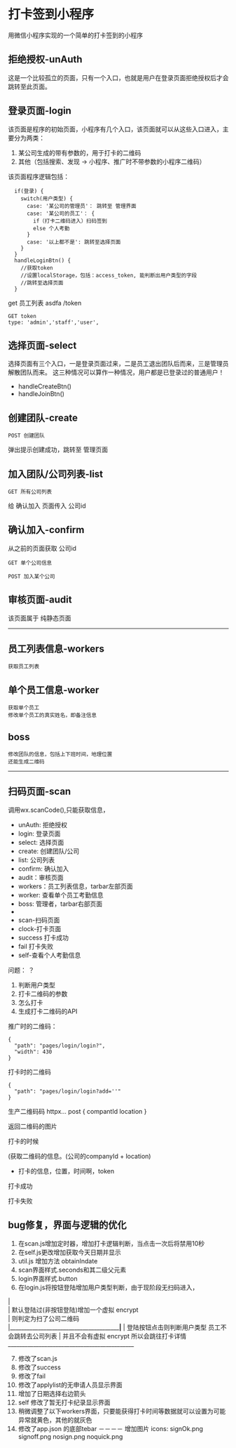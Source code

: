 
# 打卡签到小程序

用微信小程序实现的一个简单的打卡签到的小程序

## 拒绝授权-unAuth

这是一个比较孤立的页面，只有一个入口，也就是用户在登录页面拒绝授权后才会跳转至此页面。

## 登录页面-login

该页面是程序的初始页面，小程序有几个入口，该页面就可以从这些入口进入，主要分为两类：

1. 某公司生成的带有参数的，用于打卡的二维码
2. 其他（包括搜索、发现 -> 小程序、推广时不带参数的小程序二维码）

该页面程序逻辑包括：

```
  if(登录) {
    switch(用户类型) {
      case: '某公司的管理员'： 跳转至 管理界面
      case: '某公司的员工'： {
        if（打卡二维码进入）扫码签到
        else 个人考勤
      }
      case: '以上都不是': 跳转至选择页面
    }
  }
  handleLoginBtn() {
    //获取token
    //设置localStorage，包括：access_token, 能判断出用户类型的字段
    //跳转至选择页面
  }
```

get 员工列表  asdfa /token
```
GET token 
type: 'admin','staff','user',

```
## 选择页面-select

选择页面有三个入口，一是登录页面过来，二是员工退出团队后而来，三是管理员解散团队而来。
这三种情况可以算作一种情况，用户都是已登录过的普通用户！

- handleCreateBtn()
- handleJoinBtn()

## 创建团队-create

```
POST 创建团队
```

弹出提示创建成功，跳转至 管理页面


## 加入团队/公司列表-list

```
GET 所有公司列表
```
给 确认加入 页面传入 公司id

## 确认加入-confirm
从之前的页面获取 公司id
```
GET 单个公司信息
```

```
POST 加入某个公司
```

## 审核页面-audit

该页面属于 纯静态页面

-----------------

## 员工列表信息-workers
```
获取员工列表
```

## 单个员工信息-worker

```
获取单个员工
修改单个员工的真实姓名，即备注信息
```

## boss

```
修改团队的信息，包括上下班时间，地理位置
还能生成二维码
```

--------------------------
## 扫码页面-scan
调用wx.scanCode(),只能获取信息，





- unAuth: 拒绝授权
- login: 登录页面
- select: 选择页面
- create: 创建团队/公司
- list: 公司列表
- confirm: 确认加入
- audit：审核页面
- workers：员工列表信息，tarbar左部页面
- worker: 查看单个员工考勤信息
- boss: 管理者，tarbar右部页面
- 
- scan-扫码页面
- clock-打卡页面
- success 打卡成功
- fail 打卡失败
- self-查看个人考勤信息


问题： ？

1. 判断用户类型
2. 打卡二维码的参数
3. 怎么打卡
4. 生成打卡二维码的API

推广时的二维码：
```
{
  "path": "pages/login/login?",
  "width": 430
}
```

打卡时的二维码
```
{
  "path": "pages/login/login?add=''"
}
```

生产二维码码
httpx...
post
{
  compantId
  location
}

返回二维码的图片



打卡的时候

(获取二维码的信息。(公司的companyId + location)
+ 打卡的信息，位置，时间啊，token


打卡成功

打卡失败

## bug修复，界面与逻辑的优化
1. 在scan.js增加定时器，增加打卡逻辑判断，当点击一次后将禁用10秒
2. 在self.js更改增加获取今天日期并显示
3. util.js 增加方法 obtainIndate
4. scan界面样式.seconds和其二级父元素
5. login界面样式.button
6. 在login.js将按钮登陆增加用户类型判断，由于现阶段无扫码进入，

|                                           
|   默认登陆过(非按钮登陆)增加一个虚拟 encrypt   
|   则判定为扫了公司二维码                      
|_________________________________________|__
                                          |  登陆按钮点击则判断用户类型 员工不会跳转去公司列表
                                          |  并且不会有虚拟 encrypt 所以会跳往打卡详情
                                          _____________________________________________

7. 修改了scan.js
8. 修改了success
9. 修改了fail
10. 修改了applylist的无申请人员显示界面
11. 增加了日期选择右边箭头
12. self 修改了暂无打卡纪录显示界面
13. 稍微调整了以下workers界面，只要能获得打卡时间等数据就可以设置为可能异常就黄色，其他的就灰色
14. 修改了app.json 的底部tebar
 －－－－
 增加图片 icons: signOk.png  signoff.png  nosign.png noquick.png